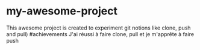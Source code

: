 # my-awesome-project
This awesome project is created to experiment git notions like clone, push and pull)
#achievements 
J'ai réussi à faire clone, pull et je m'apprête à faire push